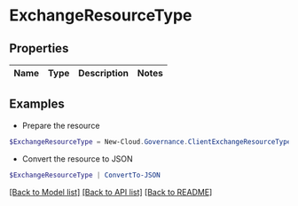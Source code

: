 # ExchangeResourceType
## Properties

Name | Type | Description | Notes
------------ | ------------- | ------------- | -------------

## Examples

- Prepare the resource
```powershell
$ExchangeResourceType = New-Cloud.Governance.ClientExchangeResourceType 
```

- Convert the resource to JSON
```powershell
$ExchangeResourceType | ConvertTo-JSON
```

[[Back to Model list]](../README.md#documentation-for-models) [[Back to API list]](../README.md#documentation-for-api-endpoints) [[Back to README]](../README.md)

